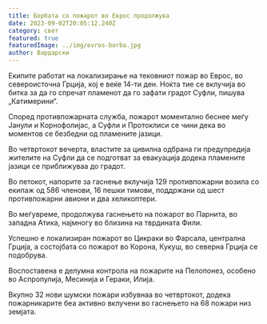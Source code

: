 ```yaml
---
title: Борбата со пожарот во Еврос продолжува
date: 2023-09-02T20:05:12.240Z
category: свет
featured: true
featuredImage: ../img/evros-borba.jpg
author: Вардарски
---
```

Екипите работат на локализирање на тековниот пожар во Еврос, во североисточна Грција, кој е веќе 14-ти ден. Ноќта тие се вклучија во битка за да го спречат пламенот да го зафати градот Суфли, пишува „Катимерини“.

Според противпожарната служба, пожарот моментално беснее меѓу Јанули и Корнофолијас, а Суфли и Протоклиси се чини дека во моментов се безбедни од пламените јазици.

Во четвртокот вечерта, властите за цивилна одбрана ги предупредија жителите на Суфли да се подготват за евакуација додека пламените јазици се приближуваа до градот.

Во петокот, напорите за гаснење вклучија 129 противпожарни возила со екипаж од 586 членови, 16 пешки тимови, поддржани од шест противпожарни авиони и два хеликоптери.

Во меѓувреме, продолжува гаснењето на пожарот во Парнита, во западна Атика, најмногу во близина на тврдината Фили.

Успешно е локализиран пожарот во Цикраки во Фарсала, централна Грција, а состојбата со пожарот во Корона, Кукуш, во северна Грција се подобрува.

Воспоставена е делумна контрола на пожарите на Пелопонез, особено во Аспропулија, Месинија и Гераки, Илија.

Вкупно 32 нови шумски пожари избувнаа во четвртокот, додека пожарникарите беа активно вклучени во гаснењето на 68 пожари низ земјата.